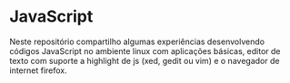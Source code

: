 # JavaScript
Neste repositório compartilho algumas experiências desenvolvendo códigos JavaScript no ambiente linux com aplicações básicas, editor de texto com suporte a highlight de js (xed, gedit ou vim) e o navegador de internet firefox.
